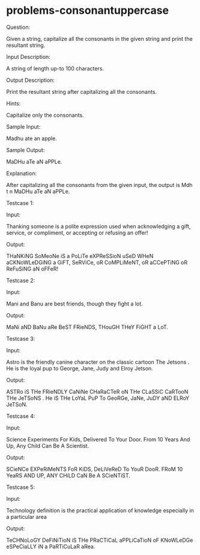 # problems-consonantuppercase

Question:

Given a string, capitalize all the consonants in the given string and print the resultant string.

Input Description:

A string of length up-to 100 characters.

Output Description:

Print the resultant string after capitalizing all the consonants.

Hints:

Capitalize only the consonants.

Sample Input:

Madhu ate an apple.


Sample Output:

MaDHu aTe aN aPPLe.

Explanation:

After capitalizing all the consonants from the given input, the output is Mdh t n MaDHu aTe aN aPPLe.

Testcase 1:

Input:

Thanking someone is a polite expression used when acknowledging a gift, service, or compliment, or accepting or refusing an offer!

Output:

THaNKiNG SoMeoNe iS a PoLiTe eXPReSSioN uSeD WHeN aCKNoWLeDGiNG a GiFT, SeRViCe, oR CoMPLiMeNT, oR aCCePTiNG oR ReFuSiNG aN oFFeR!

Testcase 2:

Input:

Mani and Banu are best friends, though they fight a lot. 

Output:

MaNi aND BaNu aRe BeST FRieNDS, THouGH THeY FiGHT a LoT. 

Testcase 3:

Input:

Astro is the friendly canine character on the classic cartoon The Jetsons . He is the loyal pup to George, Jane, Judy and Elroy Jetson.

Output:

ASTRo iS THe FRieNDLY CaNiNe CHaRaCTeR oN THe CLaSSiC CaRTooN THe JeTSoNS . He iS THe LoYaL PuP To GeoRGe, JaNe, JuDY aND ELRoY JeTSoN.

Testcase 4:

Input:

Science Experiments For Kids, Delivered To Your Door. From 10 Years And Up, Any Child Can Be A Scientist.

Output:

SCieNCe EXPeRiMeNTS FoR KiDS, DeLiVeReD To YouR DooR. FRoM 10 YeaRS AND UP, ANY CHiLD CaN Be A SCieNTiST.

Testcase 5:

Input:

Technology definition is the practical application of knowledge especially in a particular area

Output:

TeCHNoLoGY DeFiNiTioN iS THe PRaCTiCaL aPPLiCaTioN oF KNoWLeDGe eSPeCiaLLY iN a PaRTiCuLaR aRea.
